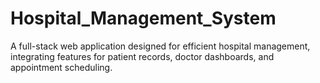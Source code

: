 # Hospital_Management_System
A full-stack web application designed for efficient hospital management, integrating features for patient records, doctor dashboards, and appointment scheduling.
